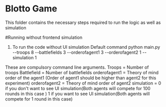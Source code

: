 # Blotto Game
This folder contains the necessary steps required to run the logic as well as simulation

#Running without frontend simulation

1. To run the code without UI simulation
   Default command
   python main.py --troops 8 --battlefields 3 --orderofagent1 3 --orderofagent2 1  --simulation 1

These are compulsory command line arguments.
Troops = Number of troops
Battlefield = Number of battlefields
orderofagent1 = Theory of mind order of the agent1  (Order of agent1 should be higher than agent2 for this experiment)
orderofagent2 = Theory of mind order of agent2
simulation = 0 if you don't want to see UI simulation(Both agents will compete for 100 rounds in this case )
             1 if you want to see UI simulation(Both agents will compete for 1 round in this case)



